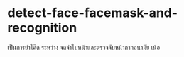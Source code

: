 # detect-face-facemask-and-recognition
เป็นการยำโค๊ด ระหว่าง จดจำใบหน้าและตรวจจับหน้ากากอนามัย เน้อ
